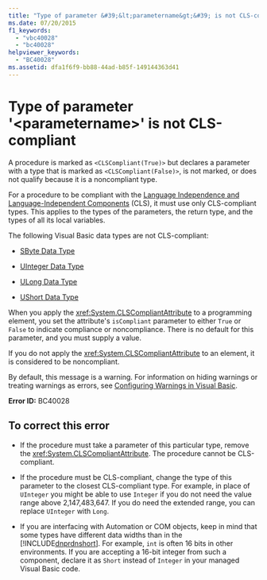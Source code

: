 ```yaml
---
title: "Type of parameter &#39;&lt;parametername&gt;&#39; is not CLS-compliant"
ms.date: 07/20/2015
f1_keywords: 
  - "vbc40028"
  - "bc40028"
helpviewer_keywords: 
  - "BC40028"
ms.assetid: dfa1f6f9-bb88-44ad-b85f-149144363d41
---
```

# Type of parameter &#39;&lt;parametername&gt;&#39; is not CLS-compliant
A procedure is marked as `<CLSCompliant(True)>` but declares a parameter with a type that is marked as `<CLSCompliant(False)>`, is not marked, or does not qualify because it is a noncompliant type.  

 For a procedure to be compliant with the [Language Independence and Language-Independent Components](../../../standard/language-independence-and-language-independent-components.md) (CLS), it must use only CLS-compliant types. This applies to the types of the parameters, the return type, and the types of all its local variables.  

 The following Visual Basic data types are not CLS-compliant:  

- [SByte Data Type](../../../visual-basic/language-reference/data-types/sbyte-data-type.md)  

- [UInteger Data Type](../../../visual-basic/language-reference/data-types/uinteger-data-type.md)  

- [ULong Data Type](../../../visual-basic/language-reference/data-types/ulong-data-type.md)  

- [UShort Data Type](../../../visual-basic/language-reference/data-types/ushort-data-type.md)  

 When you apply the <xref:System.CLSCompliantAttribute> to a programming element, you set the attribute's `isCompliant` parameter to either `True` or `False` to indicate compliance or noncompliance. There is no default for this parameter, and you must supply a value.  

 If you do not apply the <xref:System.CLSCompliantAttribute> to an element, it is considered to be noncompliant.  

 By default, this message is a warning. For information on hiding warnings or treating warnings as errors, see [Configuring Warnings in Visual Basic](/visualstudio/ide/configuring-warnings-in-visual-basic).  

 **Error ID:** BC40028  

## To correct this error  

- If the procedure must take a parameter of this particular type, remove the <xref:System.CLSCompliantAttribute>. The procedure cannot be CLS-compliant.  

- If the procedure must be CLS-compliant, change the type of this parameter to the closest CLS-compliant type. For example, in place of `UInteger` you might be able to use `Integer` if you do not need the value range above 2,147,483,647. If you do need the extended range, you can replace `UInteger` with `Long`.  

- If you are interfacing with Automation or COM objects, keep in mind that some types have different data widths than in the [!INCLUDE[dnprdnshort](~/includes/dnprdnshort-md.md)]. For example, `int` is often 16 bits in other environments. If you are accepting a 16-bit integer from such a component, declare it as `Short` instead of `Integer` in your managed Visual Basic code.
